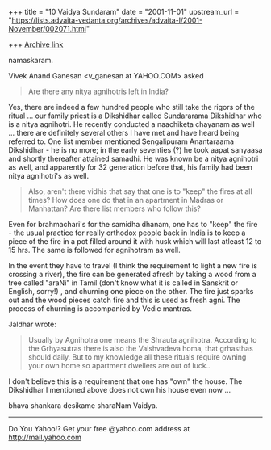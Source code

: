 +++
title = "10 Vaidya Sundaram"
date = "2001-11-01"
upstream_url = "https://lists.advaita-vedanta.org/archives/advaita-l/2001-November/002071.html"

+++
[Archive link](https://lists.advaita-vedanta.org/archives/advaita-l/2001-November/002071.html)

namaskaram.

Vivek Anand Ganesan <v_ganesan at YAHOO.COM> asked
> Are there any nitya agnihotris left in India?

 Yes, there are indeed a few hundred people who still take the rigors of the
ritual ... our family priest is a Dikshidhar called Sundararama Dikshidhar
who is a nitya agnihotri. He recently conducted a naachiketa chayanam as
well ... there are definitely several others I have met and have heard being
referred to.
 One list member mentioned Sengalipuram Anantaraama Dikshidhar - he is no
more; in the early seventies (?) he took aapat sanyaasa and shortly
thereafter attained samadhi. He was known be a nitya agnihotri as well, and
apparently for 32 generation before that, his family had been nitya
agnihotri's as well.

> Also, aren't there vidhis that say that one is to "keep"
> the fires at all times?  How does one do that in an
> apartment in Madras or Manhattan?  Are there list members
> who follow this?

Even for brahmachari's for the samidha dhanam, one has to "keep" the fire -
the usual practice for really orthodox people back in India is to keep a
piece of the fire in a pot filled around it with husk which will last
atleast 12 to 15 hrs. The same is followed for agnihotram as well.

In the event they have to travel (I think the requirement to light a new
fire is crossing a river), the fire can be generated afresh by taking a wood
from a tree called "araNi" in Tamil (don't know what it is called in
Sanskrit or English, sorry!) , and churning one piece on the other. The fire
just sparks out and the wood pieces catch fire and this is used as fresh
agni. The process of churning is accompanied by Vedic mantras.

Jaldhar wrote:
> Usually by Agnihotra one means the Shrauta agnihotra.  According to the
> Grhyasutras there is also the Vaishvadeva homa, that grhasthas should
> daily.  But to my knowledge all these rituals require owning your own home
> so apartment dwellers are out of luck..

I don't believe this is a requirement that one has "own" the house. The
Dikshidhar I mentioned above does not own his house even now ...

bhava shankara desikame sharaNam
Vaidya.



_________________________________________________________
Do You Yahoo!?
Get your free @yahoo.com address at http://mail.yahoo.com


